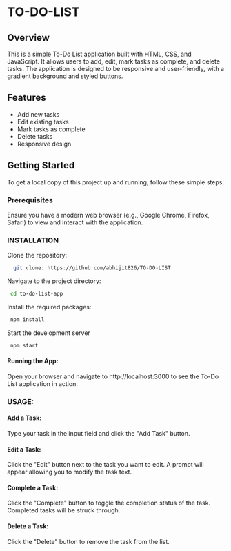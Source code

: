 # TO-DO-LIST

## Overview

This is a simple To-Do List application built with HTML, CSS, and JavaScript. It allows users to add, edit, mark tasks as complete, and delete tasks. The application is designed to be responsive and user-friendly, with a gradient background and styled buttons.

## Features

- Add new tasks
- Edit existing tasks
- Mark tasks as complete
- Delete tasks
- Responsive design

## Getting Started

To get a local copy of this project up and running, follow these simple steps:

### Prerequisites

Ensure you have a modern web browser (e.g., Google Chrome, Firefox, Safari) to view and interact with the application.

### INSTALLATION

Clone the repository:

```bash
  git clone: https://github.com/abhijit826/TO-DO-LIST

```
Navigate to the project directory:
```bash
 cd to-do-list-app
```
Install the required packages:
```bash
 npm install
```
Start the development server
```bash
 npm start
```

#### Running the App:

Open your browser and navigate to http://localhost:3000 to see the To-Do List application in action.

###    USAGE: 
#### Add a Task:
 Type your task in the input field and click the "Add Task" button.

#### Edit a Task: 
Click the "Edit" button next to the task you want to edit. A prompt will appear allowing you to modify the task text.

#### Complete a Task:
 Click the "Complete" button to toggle the completion status of the task. Completed tasks will be struck through.

#### Delete a Task: 
Click the "Delete" button to remove the task from the list.
